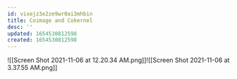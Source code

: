 ```yaml
---
id: vixejz3e2ze9wr0ai3mhbin
title: Coimage and Cokernel
desc: ''
updated: 1654530812598
created: 1654530812598
---
```

![[Screen Shot 2021-11-06 at 12.20.34 AM.png]]![[Screen Shot 2021-11-06 at 3.37.55 AM.png]]
